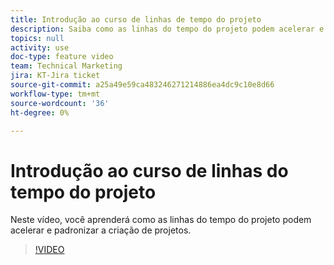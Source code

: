 ```yaml
---
title: Introdução ao curso de linhas de tempo do projeto
description: Saiba como as linhas do tempo do projeto podem acelerar e padronizar a criação de projetos.
topics: null
activity: use
doc-type: feature video
team: Technical Marketing
jira: KT-Jira ticket
source-git-commit: a25a49e59ca483246271214886ea4dc9c10e8d66
workflow-type: tm+mt
source-wordcount: '36'
ht-degree: 0%

---
```


# Introdução ao curso de linhas do tempo do projeto

Neste vídeo, você aprenderá como as linhas do tempo do projeto podem acelerar e padronizar a criação de projetos.

>[!VIDEO](https://video.tv.adobe.com/v/335212/?quality=12&learn=on)
